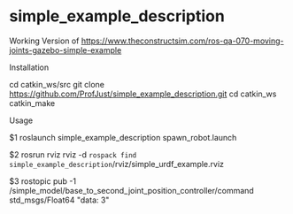 # simple_example_description
Working Version of https://www.theconstructsim.com/ros-qa-070-moving-joints-gazebo-simple-example

Installation


  cd catkin_ws/src
  git clone  https://github.com/ProfJust/simple_example_description.git
  cd catkin_ws
  catkin_make



Usage


  $1 roslaunch simple_example_description spawn_robot.launch

  $2 rosrun rviz rviz -d `rospack find simple_example_description`/rviz/simple_urdf_example.rviz

  $3 rostopic pub -1 /simple_model/base_to_second_joint_position_controller/command std_msgs/Float64 "data: 3"
